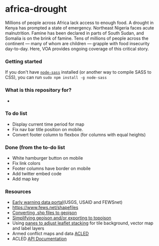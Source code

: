 # africa-drought #

Millions of people across Africa lack access to enough food. A drought in Kenya has prompted a state of emergency. Northeast Nigeria faces acute malnutrition. Famine has been declared in parts of South Sudan, and Somalia is on the brink of famine. Tens of millions of people across the continent ― many of whom are children ― grapple with food insecurity day-to-day. Here, VOA provides ongoing coverage of this critical story.

### Getting started ###

If you don't have [`node-sass`](https://www.npmjs.com/package/node-sass) installed (or another way to compile SASS to CSS), you can run `sudo npm install -g node-sass`


### What is this repository for? ###

* 

### To do list ###

* Display current time period for map 
* Fix nav bar title position on mobile.
* Convert footer column to flexbox (for columns with equal heights)


### Done (from the to-do list ###

* White hamburger button on mobile
* Fix link colors
* Footer columns have border on mobile
* Add twitter embed code
* Add map key


### Resources ###

* [Early warning data portal](https://earlywarning.usgs.gov/fews/search/Africa/East%20Africa)(USGS, USAID and FEWSnet)
* https://www.fews.net/shapefiles
* [Converting .shp files to geojson](https://gist.github.com/YKCzoli/b7f5ff0e0f641faba0f47fa5d16c4d8d)
* [Simplifying geojson and/or exporting to topojson](http://mapshaper.org/)
* Using [panes to adjust leaflet stacking](http://leafletjs.com/examples/map-panes/) for tile background, vector map and label layers
* Armed conflict maps and data [ACLED](http://www.acleddata.com/data/)
* ACLED [API Documentation](http://www.acleddata.com/wp-content/uploads/2017/03/API-User-Guide_March-2017.pdf)
